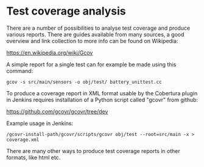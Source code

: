 # Test coverage analysis

There are a number of possibilities to analyse test coverage and produce various reports. There are guides available from many sources, a good overview and link collection to more info can be found on Wikipedia:

https://en.wikipedia.org/wiki/Gcov

A simple report for a single test can for example be made using this command:

```
gcov -s src/main/sensors -o obj/test/ battery_unittest.cc
```

To produce a coverage report in XML format usable by the Cobertura plugin in Jenkins requires installation of a Python script called "gcovr" from github:

https://github.com/gcovr/gcovr/tree/dev

Example usage in Jenkins:

```
/gcovr-install-path/gcovr/scripts/gcovr obj/test --root=src/main -x > coverage.xml
```

There are many other ways to produce test coverage reports in other formats, like html etc.
